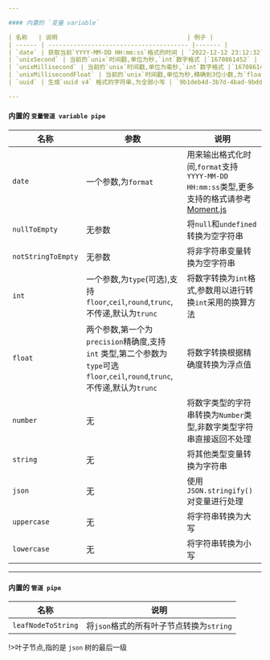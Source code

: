 ```yaml
---

#### 内置的 `变量 variable`

| 名称   | 说明                                    | 例子 |
| ------ | --------------------------------------- |------- |
| `date` | 获取当前`YYYY-MM-DD HH:mm:ss`格式的时间 | `2022-12-12 23:12:32` | 
| `unixSecond` | 当前的`unix`时间戳,单位为秒,`int`数字格式 |`1670861452` | 
| `unixMillisecond` | 当前的`unix`时间戳,单位为毫秒,`int`数字格式 |`1670861452123` | 
| `unixMillisecondFloat` | 当前的`unix`时间戳,单位为秒,精确到3位小数,为`float`类型的数字 |`1670861452.123` | 
| `uuid` | 生成`uuid v4` 格式的字符串,为全部小写 | `9b1deb4d-3b7d-4bad-9bdd-2b0d7b3dcb6d`| 

---
```


#### 内置的 `变量管道 variable pipe`

| 名称               | 参数                                                                                                                          | 说明                                                                                                                                           |
| ------------------ | ----------------------------------------------------------------------------------------------------------------------------- | ---------------------------------------------------------------------------------------------------------------------------------------------- |
| `date`             | 一个参数,为`format`                                                                                                           | 用来输出格式化时间,`format`支持 `YYYY-MM-DD HH:mm:ss`类型,更多支持的格式请参考 [Moment.js](https://momentjs.com/docs/#/parsing/string-format/) |
| `nullToEmpty`      | 无参数                                                                                                                        | 将`null`和`undefined`转换为空字符串                                                                                                            |
| `notStringToEmpty` | 无参数                                                                                                                        | 将非字符串变量转换为空字符串                                                                                                                   |
| `int`              | 一个参数,为`type`(可选),支持`floor`,`ceil`,`round`,`trunc`,不传递,默认为`trunc`                                               | 将数字转换为`int`格式,参数用以进行转换`int`采用的换算方法                                                                                      |
| `float`            | 两个参数,第一个为`precision`精确度,支持 `int` 类型,第二个参数为 `type`可选`floor`,`ceil`,`round`,`trunc`,不传递,默认为`trunc` | 将数字转换根据精确度转换为浮点值                                                                                                               |
| `number`           | 无                                                                                                                            | 将数字类型的字符串转换为`Number`类型,非数字类型字符串直接返回不处理                                                                            |
| `string`           | 无                                                                                                                            | 将其他类型变量转换为字符串                                                                                                                     |
| `json`             | 无                                                                                                                            | 使用`JSON.stringify()`对变量进行处理                                                                                                           |
| `uppercase`        | 无                                                                                                                            | 将字符串转换为大写                                                                                                                             |
| `lowercase`        | 无                                                                                                                            | 将字符串转换为小写                                                                                                                             |

---

#### 内置的 `管道 pipe`

| 名称               | 说明                                     |
| ------------------ | ---------------------------------------- |
| `leafNodeToString` | 将`json`格式的所有叶子节点转换为`string` |

!>叶子节点,指的是 `json` 树的最后一级
